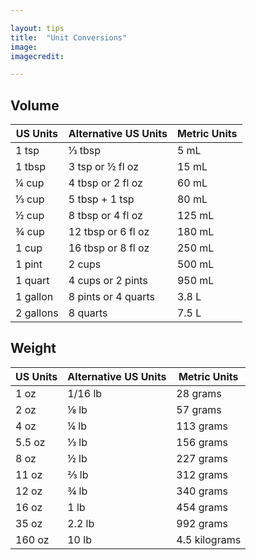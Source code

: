 ```yaml
---

layout: tips
title:  "Unit Conversions"
image: 
imagecredit: 

---
```


## Volume

| US Units  | Alternative US Units         | Metric Units |
| --------- | ---------------------------- | ------------ |
| 1 tsp     | ⅓ tbsp                       | 5 mL         |
| 1 tbsp    | 3 tsp or ½ fl oz             | 15 mL        |
| ¼ cup     | 4 tbsp or 2 fl oz            | 60 mL        |
| ⅓ cup     | 5 tbsp + 1 tsp               | 80 mL        |
| ½ cup     | 8 tbsp or 4 fl oz            | 125 mL       |
| ¾ cup     | 12 tbsp or 6 fl oz           | 180 mL       |
| 1 cup     | 16 tbsp or 8 fl oz           | 250 mL       |
| 1 pint    | 2 cups                       | 500 mL       |
| 1 quart   | 4 cups or 2 pints            | 950 mL       |
| 1 gallon  | 8 pints or 4 quarts          | 3.8 L        |
| 2 gallons | 8 quarts                     | 7.5 L        |

## Weight

| US Units | Alternative US Units | Metric Units  |
| -------- | -------------------- | ------------- |
| 1 oz     | 1/16 lb              | 28 grams      |
| 2 oz     | ⅛ lb                 | 57 grams      |
| 4 oz     | ¼ lb                 | 113 grams     |
| 5.5 oz   | ⅓ lb                 | 156 grams     |
| 8 oz     | ½ lb                 | 227 grams     |
| 11 oz    | ⅔ lb                 | 312 grams     |
| 12 oz    | ¾ lb                 | 340 grams     |
| 16 oz    | 1 lb                 | 454 grams     |
| 35 oz    | 2.2 lb               | 992 grams     |
| 160 oz   | 10 lb                | 4.5 kilograms |